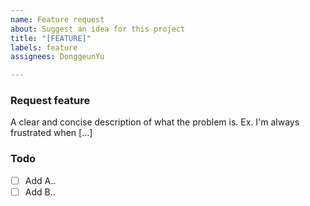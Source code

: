 ```yaml
---
name: Feature request
about: Suggest an idea for this project
title: "[FEATURE]"
labels: feature
assignees: DonggeunYu

---
```


### Request feature

A clear and concise description of what the problem is. Ex. I'm always frustrated when [...]

### Todo
- [ ] Add A..
- [ ] Add B..
